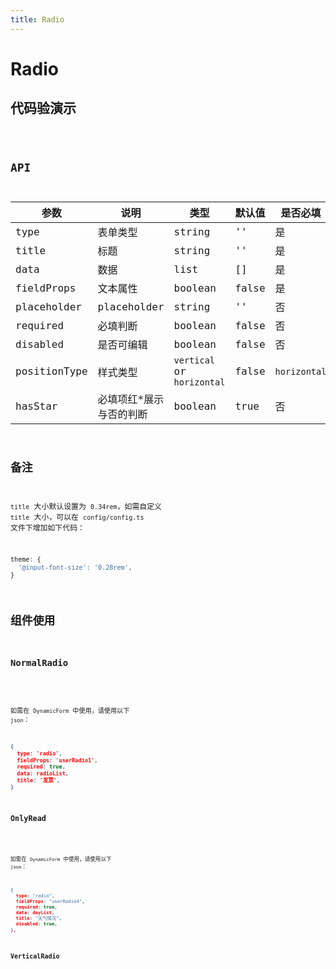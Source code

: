 ```yaml
---
title: Radio
---
```


# Radio

## 代码验演示

<code src="./demo/index.tsx" />

## API

| 参数         | 说明                    | 类型                       | 默认值 | 是否必填     |
| ------------ | ----------------------- | -------------------------- | ------ | ------------ |
| type         | 表单类型                | string                     | ''     | 是           |
| title        | 标题                    | string                     | ''     | 是           |
| data         | 数据                    | list                       | []     | 是           |
| fieldProps   | 文本属性                | boolean                    | false  | 是           |
| placeholder  | placeholder             | string                     | ''     | 否           |
| required     | 必填判断                | boolean                    | false  | 否           |
| disabled     | 是否可编辑              | boolean                    | false  | 否           |
| positionType | 样式类型                | `vertical` or `horizontal` | false  | `horizontal` |
| hasStar      | 必填项红*展示与否的判断 | boolean                    | true   | 否           |

## 备注

`title` 大小默认设置为 `0.34rem`，如需自定义 `title` 大小，可以在 `config/config.ts` 文件下增加如下代码：

```js
theme: {
  '@input-font-size': '0.28rem',
}
```

## 组件使用

### NormalRadio

<code src="./demo/normalRadio.tsx" />

如需在 `DynamicForm` 中使用，请使用以下 `json`：

```json
{
  type: 'radio',
  fieldProps: 'userRadio1',
  required: true,
  data: radioList,
  title: '发票',
}
```

### OnlyRead

<code src="./demo/onlyRead.tsx" />

如需在 `DynamicForm` 中使用，请使用以下 `json`：

```json
{
  type: "radio",
  fieldProps: "userRadio4",
  required: true,
  data: dayList,
  title: "天气情况",
  disabled: true,
},
```

### VerticalRadio

<code src="./demo/verticalRadio.tsx" />